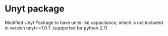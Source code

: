 # Unyt package
Modified Unyt Package to have units like capacitance, which is not included in version unyt==1.0.7. (supported for python 2.7)
